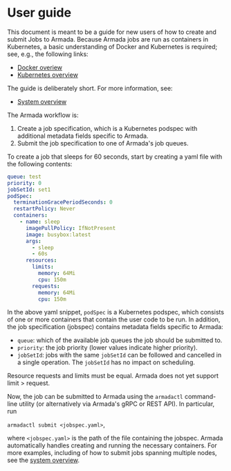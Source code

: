 # User guide

This document is meant to be a guide for new users of how to create and submit Jobs to Armada. Because Armada jobs are run as containers in Kubernetes, a basic understanding of Docker and Kubernetes is required; see, e.g., the following links:

- [Docker overiew](https://docs.docker.com/get-started/overview/)
- [Kubernetes overview](https://kubernetes.io/docs/concepts/overview/)

The guide is deliberately short. For more information, see:

- [System overview](./design.md)

The Armada workflow is:

1. Create a job specification, which is a Kubernetes podspec with additional metadata fields specific to Armada.
2. Submit the job specification to one of Armada's job queues.

To create a job that sleeps for 60 seconds, start by creating a yaml file with the following contents:

```yaml
queue: test
priority: 0
jobSetId: set1
podSpec:
  terminationGracePeriodSeconds: 0
  restartPolicy: Never
  containers:
    - name: sleep
      imagePullPolicy: IfNotPresent
      image: busybox:latest
      args:
        - sleep
        - 60s
      resources:
        limits:
          memory: 64Mi
          cpu: 150m
        requests:
          memory: 64Mi
          cpu: 150m
```

In the above yaml snippet, `podSpec` is a Kubernetes podspec, which consists of one or more containers that contain the user code to be run. In addition, the job specification (jobspec) contains metadata fields specific to Armada:

- `queue`: which of the available job queues the job should be submitted to. 
- `priority`: the job priority (lower values indicate higher priority).
- `jobSetId`: jobs with the same `jobSetId` can be followed and cancelled in a single operation. The `jobSetId` has no impact on scheduling.

Resource requests and limits must be equal. Armada does not yet support limit > request.

Now, the job can be submitted to Armada using the `armadactl` command-line utility (or alternatively via Armada's gRPC or REST API). In particular, run

`armadactl submit <jobspec.yaml>`,

where `<jobspec.yaml>` is the path of the file containing the jobspec. Armada automatically handles creating and running the necessary containers. For more examples, including of how to submit jobs spanning multiple nodes, see the [system overview](./design.md).